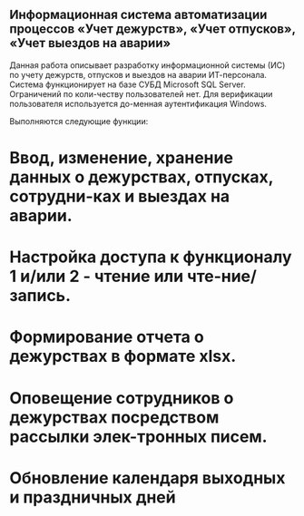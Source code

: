 ## Информационная система автоматизации процессов «Учет дежурств», «Учет отпусков», «Учет выездов на аварии»
Данная работа описывает разработку информационной системы (ИС) по учету дежурств, отпусков и выездов на аварии ИТ-персонала. Система функционирует на базе СУБД Microsoft SQL Server. Ограничений по коли-честву пользователей нет. Для верификации пользователя используется до-менная аутентификация Windows.

Выполняются следующие функции: 
#	Ввод, изменение, хранение данных о дежурствах, отпусках, сотрудни-ках и выездах на аварии.
#	Настройка доступа к функционалу 1 и/или 2 - чтение или чте-ние/запись.
#	Формирование отчета о дежурствах в формате xlsx.
#	Оповещение сотрудников о дежурствах посредством рассылки элек-тронных писем.
#	Обновление календаря выходных и праздничных дней
